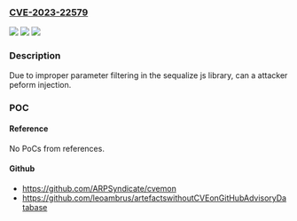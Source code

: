 ### [CVE-2023-22579](https://cve.mitre.org/cgi-bin/cvename.cgi?name=CVE-2023-22579)
![](https://img.shields.io/static/v1?label=Product&message=Sequelize.js&color=blue)
![](https://img.shields.io/static/v1?label=Version&message=%3Cv7.0.0-alpha.20%20&color=brightgreen)
![](https://img.shields.io/static/v1?label=Vulnerability&message=CWE-843%20Access%20of%20Resource%20Using%20Incompatible%20Type%20('Type%20Confusion')&color=brightgreen)

### Description

Due to improper parameter filtering in the sequalize js library, can a attacker peform injection.

### POC

#### Reference
No PoCs from references.

#### Github
- https://github.com/ARPSyndicate/cvemon
- https://github.com/leoambrus/artefactswithoutCVEonGitHubAdvisoryDatabase

